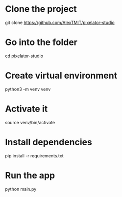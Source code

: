 # Clone the project
git clone https://github.com/AlexTMIT/pixelator-studio

# Go into the folder
cd pixelator-studio

# Create virtual environment
python3 -m venv venv

# Activate it
source venv/bin/activate

# Install dependencies
pip install -r requirements.txt

# Run the app
python main.py
